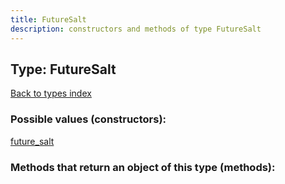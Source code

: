 ```yaml
---
title: FutureSalt
description: constructors and methods of type FutureSalt
---
```

## Type: FutureSalt  
[Back to types index](index.md)



### Possible values (constructors):

[future\_salt](../constructors/future_salt.md)  



### Methods that return an object of this type (methods):



